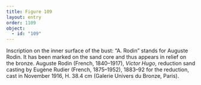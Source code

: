```yaml
---
title: Figure 109
layout: entry
order: 1109
object:
  - id: "109"
---
```


Inscription on the inner surface of the bust: “A. Rodin” stands for Auguste Rodin. It has been marked on the sand core and thus appears in relief on the bronze. Auguste Rodin (French, 1840–1917), *Victor Hugo*, reduction sand casting by Eugène Rudier (French, 1875–1952), 1883–92 for the reduction, cast in November 1916, H. 38.4 cm (Galerie Univers du Bronze, Paris).
